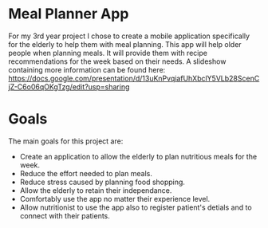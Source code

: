 # Meal Planner App
For my 3rd year project I chose to create a mobile application specifically for the elderly to help them with meal planning.
This app will help older people when planning meals. It will provide them with recipe recommendations for the week based on their needs.
A slideshow containing more information can be found here: https://docs.google.com/presentation/d/13uKnPvqiafUhXbclY5VLb28ScenCjZ-C6o06qOKgTzg/edit?usp=sharing 


# Goals
The main goals for this project are:
* Create an application to allow the elderly to plan nutritious meals for the week.
* Reduce the effort needed to plan meals.
* Reduce stress caused by planning food shopping.
* Allow the elderly to retain their independance.
* Comfortably use the app no matter their experience level.
* Allow nutritionist to use the app also to register patient's detials and to connect with their patients.

